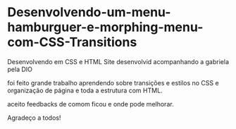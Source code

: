 # Desenvolvendo-um-menu-hamburguer-e-morphing-menu-com-CSS-Transitions
Desenvolvendo em CSS e HTML
Site desenvolvid acompanhando a gabriela pela DIO

foi feito grande trabalho aprendendo sobre transições e estilos no CSS e organização de página e toda a estrutura com HTML.

aceito feedbacks de comom ficou e onde pode melhorar.

Agradeço a todos!

